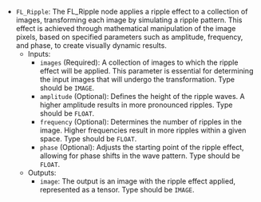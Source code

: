 - `FL_Ripple`: The FL_Ripple node applies a ripple effect to a collection of images, transforming each image by simulating a ripple pattern. This effect is achieved through mathematical manipulation of the image pixels, based on specified parameters such as amplitude, frequency, and phase, to create visually dynamic results.
    - Inputs:
        - `images` (Required): A collection of images to which the ripple effect will be applied. This parameter is essential for determining the input images that will undergo the transformation. Type should be `IMAGE`.
        - `amplitude` (Optional): Defines the height of the ripple waves. A higher amplitude results in more pronounced ripples. Type should be `FLOAT`.
        - `frequency` (Optional): Determines the number of ripples in the image. Higher frequencies result in more ripples within a given space. Type should be `FLOAT`.
        - `phase` (Optional): Adjusts the starting point of the ripple effect, allowing for phase shifts in the wave pattern. Type should be `FLOAT`.
    - Outputs:
        - `image`: The output is an image with the ripple effect applied, represented as a tensor. Type should be `IMAGE`.
